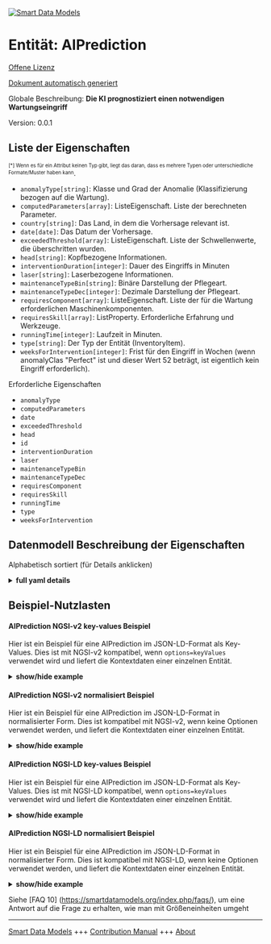 <!-- 10-Header -->  
[![Smart Data Models](https://smartdatamodels.org/wp-content/uploads/2022/01/SmartDataModels_logo.png "Logo")](https://smartdatamodels.org)  
Entität: AIPrediction  
=====================<!-- /10-Header -->  
<!-- 15-License -->  
[Offene Lizenz](https://github.com/smart-data-models//dataModel.PredictiveMaintenance/blob/master/AIPrediction/LICENSE.md)  
[Dokument automatisch generiert](https://docs.google.com/presentation/d/e/2PACX-1vTs-Ng5dIAwkg91oTTUdt8ua7woBXhPnwavZ0FxgR8BsAI_Ek3C5q97Nd94HS8KhP-r_quD4H0fgyt3/pub?start=false&loop=false&delayms=3000#slide=id.gb715ace035_0_60)  
<!-- /15-License -->  
<!-- 20-Description -->  
Globale Beschreibung: **Die KI prognostiziert einen notwendigen Wartungseingriff**  
Version: 0.0.1  
<!-- /20-Description -->  
<!-- 30-PropertiesList -->  

## Liste der Eigenschaften  

<sup><sub>[*] Wenn es für ein Attribut keinen Typ gibt, liegt das daran, dass es mehrere Typen oder unterschiedliche Formate/Muster haben kann</sub></sup>.  
- `anomalyType[string]`: Klasse und Grad der Anomalie (Klassifizierung bezogen auf die Wartung).  - `computedParameters[array]`: ListeEigenschaft. Liste der berechneten Parameter.  - `country[string]`: Das Land, in dem die Vorhersage relevant ist.  - `date[date]`: Das Datum der Vorhersage.  - `exceededThreshold[array]`: ListeEigenschaft. Liste der Schwellenwerte, die überschritten wurden.  - `head[string]`: Kopfbezogene Informationen.  - `interventionDuration[integer]`: Dauer des Eingriffs in Minuten  - `laser[string]`: Laserbezogene Informationen.  - `maintenanceTypeBin[string]`: Binäre Darstellung der Pflegeart.  - `maintenanceTypeDec[integer]`: Dezimale Darstellung der Pflegeart.  - `requiresComponent[array]`: ListeEigenschaft. Liste der für die Wartung erforderlichen Maschinenkomponenten.  - `requiresSkill[array]`: ListProperty. Erforderliche Erfahrung und Werkzeuge.  - `runningTime[integer]`: Laufzeit in Minuten.  - `type[string]`: Der Typ der Entität (InventoryItem).  - `weeksForIntervention[integer]`: Frist für den Eingriff in Wochen (wenn anomalyClas "Perfect" ist und dieser Wert 52 beträgt, ist eigentlich kein Eingriff erforderlich).  <!-- /30-PropertiesList -->  
<!-- 35-RequiredProperties -->  
Erforderliche Eigenschaften  
- `anomalyType`  - `computedParameters`  - `date`  - `exceededThreshold`  - `head`  - `id`  - `interventionDuration`  - `laser`  - `maintenanceTypeBin`  - `maintenanceTypeDec`  - `requiresComponent`  - `requiresSkill`  - `runningTime`  - `type`  - `weeksForIntervention`  <!-- /35-RequiredProperties -->  
<!-- 40-NotesYaml -->  
<!-- /40-NotesYaml -->  
<!-- 50-DataModelHeader -->  
## Datenmodell Beschreibung der Eigenschaften  
Alphabetisch sortiert (für Details anklicken)  
<!-- /50-DataModelHeader -->  
<!-- 60-ModelYaml -->  
<details><summary><strong>full yaml details</strong></summary>    
```yaml  
AIPrediction:    
  description: Represent an AI forecasted needed maintenance intervention    
  properties:    
    anomalyType:    
      description: Class and Grade of anomaly (Classification referred to the maintenance).    
      type: string    
      x-ngsi:    
        type: Property    
    computedParameters:    
      description: ListProperty. List of computed parameters.    
      items:    
        description: The computed parameter with its value.    
        properties:    
          name:    
            description: The parameter's name.    
            type: string    
            x-ngsi:    
              type: Property    
          value:    
            description: The value of the parameter.    
            type: number    
            x-ngsi:    
              type: Property    
        type: object    
        x-ngsi:    
          type: Property    
      type: array    
    country:    
      description: The country where the prediction is relevant.    
      type: string    
      x-ngsi:    
        type: Property    
    date:    
      description: The date of the prediction.    
      format: date    
      type: string    
      x-ngsi:    
        type: Property    
    exceededThreshold:    
      description: ListProperty. List of thresholds that have been exceeded.    
      items:    
        description: The parameter whose threshold has been exceeded.    
        type: string    
        x-ngsi:    
          type: Property    
      type: array    
    head:    
      description: Head-related information.    
      type: string    
      x-ngsi:    
        type: Property    
    interventionDuration:    
      description: Duration of the intervention in minutes    
      type: integer    
      x-ngsi:    
        type: Property    
    laser:    
      description: Laser-related information.    
      type: string    
      x-ngsi:    
        type: Property    
    maintenanceTypeBin:    
      description: Binary representation of the maintenance type.    
      type: string    
      x-ngsi:    
        type: Property    
    maintenanceTypeDec:    
      description: Decimal representation of the maintenance type.    
      type: integer    
      x-ngsi:    
        type: Property    
    requiresComponent:    
      description: ListProperty. List of machine components required for the maintenance.    
      items:    
        description: Required machine components.    
        format: uri    
        type: string    
        x-ngsi:    
          type: Relationship    
      type: array    
    requiresSkill:    
      description: ListProperty. Experience and tools required.    
      items:    
        description: Technical skill description.    
        format: uri    
        type: string    
        x-ngsi:    
          type: Relationship    
      type: array    
    runningTime:    
      description: Running time in minutes.    
      type: integer    
      x-ngsi:    
        type: Property    
    type:    
      description: The type of the entity (InventoryItem).    
      type: string    
      x-ngsi:    
        type: Property    
    weeksForIntervention:    
      description: Deadline for intervention, in weeks (if anomalyClas is 'Perfect' and this is 52, no intervention is actually required).    
      type: integer    
      x-ngsi:    
        type: Property    
  required:    
    - id    
    - type    
    - date    
    - laser    
    - head    
    - runningTime    
    - computedParameters    
    - anomalyType    
    - weeksForIntervention    
    - exceededThreshold    
    - maintenanceTypeBin    
    - maintenanceTypeDec    
    - requiresSkill    
    - requiresComponent    
    - interventionDuration    
  type: object    
  x-derived-from: ''    
  x-disclaimer: Redistribution and use in source and binary forms, with or without modification, are permitted  provided that the license conditions are met. Copyleft (c) 2025 Contributors to Smart Data Models Program    
  x-license-url: https://github.com/smart-data-models/dataModel.PredictiveMaintenance/blob/master/AIPrediction/LICENSE.md    
  x-model-schema: https://smart-data-models.github.io/dataModel.PredictiveMaintenance/AIPrediction/schema.json    
  x-model-tags: maintenance    
  x-version: 0.0.1    
```  
</details>    
<!-- /60-ModelYaml -->  
<!-- 70-MiddleNotes -->  
<!-- /70-MiddleNotes -->  
<!-- 80-Examples -->  
## Beispiel-Nutzlasten  
#### AIPrediction NGSI-v2 key-values Beispiel  
Hier ist ein Beispiel für eine AIPrediction im JSON-LD-Format als Key-Values. Dies ist mit NGSI-v2 kompatibel, wenn `options=keyValues` verwendet wird und liefert die Kontextdaten einer einzelnen Entität.  
<details><summary><strong>show/hide example</strong></summary>    
```json  
{  
    "id": "https://smart-data-models.github.io/dataModel.PredictiveMaintenance/AIPrediction/aiPrediction01",  
    "type": "AIPrediction",  
    "country": "Italy",  
    "date": "25/12/2025",  
    "laser": "YLS6000",  
    "head": "T5-Precitec",  
    "runningTime": 1411,  
    "computedParameters": [  
        {  
            "name": "param00",  
            "value": 0.0  
        },  
        {  
            "name": "param01",  
            "value": 0.0  
        },  
        {  
            "name": "param02",  
            "value": 0.0  
        },  
        {  
            "name": "param03",  
            "value": 0.0  
        },  
        {  
            "name": "param04",  
            "value": 0.0  
        },  
        {  
            "name": "param05",  
            "value": 0.0  
        },  
        {  
            "name": "param06",  
            "value": 0.0  
        },  
        {  
            "name": "param07",  
            "value": 1.0  
        },  
        {  
            "name": "param08",  
            "value": 0.0  
        },  
        {  
            "name": "param09",  
            "value": 1.0  
        },  
        {  
            "name": "param10",  
            "value": 1.0  
        },  
        {  
            "name": "param11",  
            "value": 0.0  
        },  
        {  
            "name": "param12",  
            "value": 1.0  
        },  
        {  
            "name": "param13",  
            "value": 0.0  
        }  
    ],  
    "anomalyType": "Near To Fail",  
    "weeksForIntervention": 1,  
    "exceededThreshold": [  
        "Param07",  
        "Param09",  
        "Param10",  
        "Param_12"  
    ],  
    "maintenanceTypeBin": "1011",  
    "maintenanceTypeDec": 11,  
    "requiresSkill": [  
        "MaintenanceSkill:maintenanceSkill01"  
    ],  
    "requiresComponent": [  
        "MachineComponent:machineComponent01"  
    ],  
    "interventionDuration": 19  
}  
```  
</details>  
#### AIPrediction NGSI-v2 normalisiert Beispiel  
Hier ist ein Beispiel für eine AIPrediction im JSON-LD-Format in normalisierter Form. Dies ist kompatibel mit NGSI-v2, wenn keine Optionen verwendet werden, und liefert die Kontextdaten einer einzelnen Entität.  
<details><summary><strong>show/hide example</strong></summary>    
```json  
{  
    "id": "urn:ngsi-ld:dataModel.PredictiveMaintenance:AIPrediction:aiPrediction01",  
    "type": "AIPrediction",  
    "country": {  
        "type": "Property",  
        "value": "Italy"  
    },  
    "date": {  
        "type": "Property",  
        "value": "2025-12-25"  
    },  
    "laser": {  
        "type": "Property",  
        "value": "YLS6000"  
    },  
    "head": {  
        "type": "Property",  
        "value": "T5-Precitec"  
    },  
    "runningTime": {  
        "type": "Property",  
        "value": 1411  
    },  
    "computedParameters": {  
        "type": "ListProperty",  
        "value": [  
            {  
                "name": {  
                    "type": "Property",  
                    "value": "param00"  
                },  
                "value": {  
                    "type": "Property",  
                    "value": 0.0  
                }  
            },  
            {  
                "name": {  
                    "type": "Property",  
                    "value": "param01"  
                },  
                "value": {  
                    "type": "Property",  
                    "value": 0.0  
                }  
            },  
            {  
                "name": {  
                    "type": "Property",  
                    "value": "param02"  
                },  
                "value": {  
                    "type": "Property",  
                    "value": 0.0  
                }  
            },  
            {  
                "name": {  
                    "type": "Property",  
                    "value": "param03"  
                },  
                "value": {  
                    "type": "Property",  
                    "value": 0.0  
                }  
            },  
            {  
                "name": {  
                    "type": "Property",  
                    "value": "param04"  
                },  
                "value": {  
                    "type": "Property",  
                    "value": 0.0  
                }  
            },  
            {  
                "name": {  
                    "type": "Property",  
                    "value": "param05"  
                },  
                "value": {  
                    "type": "Property",  
                    "value": 0.0  
                }  
            },  
            {  
                "name": {  
                    "type": "Property",  
                    "value": "param06"  
                },  
                "value": {  
                    "type": "Property",  
                    "value": 0.0  
                }  
            },  
            {  
                "name": {  
                    "type": "Property",  
                    "value": "param07"  
                },  
                "value": {  
                    "type": "Property",  
                    "value": 1.0  
                }  
            },  
            {  
                "name": {  
                    "type": "Property",  
                    "value": "param08"  
                },  
                "value": {  
                    "type": "Property",  
                    "value": 0.0  
                }  
            },  
            {  
                "name": {  
                    "type": "Property",  
                    "value": "param09"  
                },  
                "value": {  
                    "type": "Property",  
                    "value": 1.0  
                }  
            },  
            {  
                "name": {  
                    "type": "Property",  
                    "value": "param10"  
                },  
                "value": {  
                    "type": "Property",  
                    "value": 1.0  
                }  
            },  
            {  
                "name": {  
                    "type": "Property",  
                    "value": "param11"  
                },  
                "value": {  
                    "type": "Property",  
                    "value": 0.0  
                }  
            },  
            {  
                "name": {  
                    "type": "Property",  
                    "value": "param12"  
                },  
                "value": {  
                    "type": "Property",  
                    "value": 1.0  
                }  
            },  
            {  
                "name": {  
                    "type": "Property",  
                    "value": "param13"  
                },  
                "value": {  
                    "type": "Property",  
                    "value": 0.0  
                }  
            }  
        ]  
    },  
    "anomalyType": {  
        "type": "Property",  
        "value": "Near To Fail"  
    },  
    "weeksForIntervention": {  
        "type": "Property",  
        "value": 1  
    },  
    "exceededThreshold": {  
        "type": "ListProperty",  
        "value": [  
            "param07",  
            "param09",  
            "param10",  
            "param12"  
        ]  
    },  
    "maintenanceTypeBin": {  
        "type": "Property",  
        "value": "1011"  
    },  
    "maintenanceTypeDec": {  
        "type": "Property",  
        "value": 11  
    },  
    "requiresSkill": {  
        "type": "ListProperty",  
        "value": [  
            {  
                "type": "Relationship",  
                "id": "MaintenanceSkill:maintenanceSkill01"  
            }  
        ]  
    },  
    "requiresComponent": {  
        "type": "ListProperty",  
        "value": [  
            {  
                "type": "Relationship",  
                "id": "MaintenanceComponent:maintenanceComponent01"  
            }  
        ]  
    },  
    "interventionDuration": {  
        "type": "Property",  
        "value": 19  
    }  
}  
```  
</details>  
#### AIPrediction NGSI-LD key-values Beispiel  
Hier ist ein Beispiel für eine AIPrediction im JSON-LD-Format als Key-Values. Dies ist mit NGSI-LD kompatibel, wenn `options=keyValues` verwendet wird und liefert die Kontextdaten einer einzelnen Entität.  
<details><summary><strong>show/hide example</strong></summary>    
```json  
{  
    "@context": [  
        "https://smartdatamodels.org/context.jsonld"  
    ],  
    "id": "https://smart-data-models.github.io/dataModel.PredictiveMaintenance/AIPrediction/aiPrediction01",  
    "type": "AIPrediction",  
    "country": "Italy",  
    "date": "2025-12-25",  
    "laser": "YLS6000",  
    "head": "T5-Precitec",  
    "runningTime": 1411,  
    "computedParameters": [  
        {  
            "name": "param00",  
            "value": 0.0  
        },  
        {  
            "name": "param01",  
            "value": 0.0  
        },  
        {  
            "name": "param02",  
            "value": 0.0  
        },  
        {  
            "name": "param03",  
            "value": 0.0  
        },  
        {  
            "name": "param04",  
            "value": 0.0  
        },  
        {  
            "name": "param05",  
            "value": 0.0  
        },  
        {  
            "name": "param06",  
            "value": 0.0  
        },  
        {  
            "name": "param07",  
            "value": 1.0  
        },  
        {  
            "name": "param08",  
            "value": 0.0  
        },  
        {  
            "name": "param09",  
            "value": 1.0  
        },  
        {  
            "name": "param10",  
            "value": 1.0  
        },  
        {  
            "name": "param11",  
            "value": 0.0  
        },  
        {  
            "name": "param12",  
            "value": 1.0  
        },  
        {  
            "name": "param13",  
            "value": 0.0  
        }  
    ],  
    "anomalyType": "Near To Fail",  
    "weeksForIntervention": 1,  
    "exceededThreshold": [  
        "Param07",  
        "Param09",  
        "Param10",  
        "Param_12"  
    ],  
    "maintenanceTypeBin": "1011",  
    "maintenanceTypeDec": 11,  
    "requiresSkill": [  
        "MaintenanceSkill:maintenanceSkill01"  
    ],  
    "requiresComponent": [  
        "MachineComponent:machineComponent01"  
    ],  
    "interventionDuration": 19  
}  
```  
</details>  
#### AIPrediction NGSI-LD normalisiert Beispiel  
Hier ist ein Beispiel für eine AIPrediction im JSON-LD-Format in normalisierter Form. Dies ist kompatibel mit NGSI-LD, wenn keine Optionen verwendet werden, und liefert die Kontextdaten einer einzelnen Entität.  
<details><summary><strong>show/hide example</strong></summary>    
```json  
{  
    "@context": [  
        "https://smartdatamodels.org/context.jsonld"  
    ],  
    "id": "https://smart-data-models.github.io/dataModel.PredictiveMaintenance/AIPrediction/aiPrediction01",  
    "type": "AIPrediction",  
    "country": {  
        "type": "Property",  
        "value": "Italy"  
    },  
    "date": {  
        "type": "Property",  
        "value": "2025-12-25"  
    },  
    "laser": {  
        "type": "Property",  
        "value": "YLS6000"  
    },  
    "head": {  
        "type": "Property",  
        "value": "T5-Precitec"  
    },  
    "runningTime": {  
        "type": "Property",  
        "value": 1411  
    },  
    "computedParameters": {  
        "type": "ListProperty",  
        "value": [  
            {  
                "name": {  
                    "type": "Property",  
                    "value": "param00"  
                },  
                "value": {  
                    "type": "Property",  
                    "value": 0.0  
                }  
            },  
            {  
                "name": {  
                    "type": "Property",  
                    "value": "param01"  
                },  
                "value": {  
                    "type": "Property",  
                    "value": 0.0  
                }  
            },  
            {  
                "name": {  
                    "type": "Property",  
                    "value": "param02"  
                },  
                "value": {  
                    "type": "Property",  
                    "value": 0.0  
                }  
            },  
            {  
                "name": {  
                    "type": "Property",  
                    "value": "param03"  
                },  
                "value": {  
                    "type": "Property",  
                    "value": 0.0  
                }  
            },  
            {  
                "name": {  
                    "type": "Property",  
                    "value": "param04"  
                },  
                "value": {  
                    "type": "Property",  
                    "value": 0.0  
                }  
            },  
            {  
                "name": {  
                    "type": "Property",  
                    "value": "param05"  
                },  
                "value": {  
                    "type": "Property",  
                    "value": 0.0  
                }  
            },  
            {  
                "name": {  
                    "type": "Property",  
                    "value": "param06"  
                },  
                "value": {  
                    "type": "Property",  
                    "value": 0.0  
                }  
            },  
            {  
                "name": {  
                    "type": "Property",  
                    "value": "param07"  
                },  
                "value": {  
                    "type": "Property",  
                    "value": 1.0  
                }  
            },  
            {  
                "name": {  
                    "type": "Property",  
                    "value": "param08"  
                },  
                "value": {  
                    "type": "Property",  
                    "value": 0.0  
                }  
            },  
            {  
                "name": {  
                    "type": "Property",  
                    "value": "param09"  
                },  
                "value": {  
                    "type": "Property",  
                    "value": 1.0  
                }  
            },  
            {  
                "name": {  
                    "type": "Property",  
                    "value": "param10"  
                },  
                "value": {  
                    "type": "Property",  
                    "value": 1.0  
                }  
            },  
            {  
                "name": {  
                    "type": "Property",  
                    "value": "param11"  
                },  
                "value": {  
                    "type": "Property",  
                    "value": 0.0  
                }  
            },  
            {  
                "name": {  
                    "type": "Property",  
                    "value": "param12"  
                },  
                "value": {  
                    "type": "Property",  
                    "value": 1.0  
                }  
            },  
            {  
                "name": {  
                    "type": "Property",  
                    "value": "param13"  
                },  
                "value": {  
                    "type": "Property",  
                    "value": 0.0  
                }  
            }  
        ]  
    },  
    "anomalyType": {  
        "type": "Property",  
        "value": "Near To Fail"  
    },  
    "weeksForIntervention": {  
        "type": "Property",  
        "value": 1  
    },  
    "exceededThreshold": {  
        "type": "Property",  
        "value": [  
            "Param07",  
            "Param09",  
            "Param10",  
            "Param_12"  
        ]  
    },  
    "maintenanceTypeBin": {  
        "type": "Property",  
        "value": "1011"  
    },  
    "maintenanceTypeDec": {  
        "type": "Property",  
        "value": 11  
    },  
    "requiresSkill": {  
        "type": "ListProperty",  
        "value": [  
            {  
                "type": "Relationship",  
                "id": "MaintenanceSkill:maintenanceSkill01"  
            }  
        ]  
    },  
    "requiresComponent": {  
        "type": "ListProperty",  
        "value": [  
            {  
                "type": "Relationship",  
                "id": "MachineComponent:machineComponent01"  
            }  
        ]  
    },  
    "interventionDuration": {  
        "type": "Property",  
        "value": 19  
    }  
}  
```  
</details><!-- /80-Examples -->  
<!-- 90-FooterNotes -->  
<!-- /90-FooterNotes -->  
<!-- 95-Units -->  
Siehe [FAQ 10] (https://smartdatamodels.org/index.php/faqs/), um eine Antwort auf die Frage zu erhalten, wie man mit Größeneinheiten umgeht  
<!-- /95-Units -->  
<!-- 97-LastFooter -->  
---  
[Smart Data Models](https://smartdatamodels.org) +++ [Contribution Manual](https://bit.ly/contribution_manual) +++ [About](https://bit.ly/Introduction_SDM)<!-- /97-LastFooter -->  
